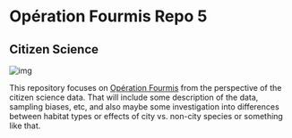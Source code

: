 # Opération Fourmis Repo 5
## Citizen Science

![img](https://wp.unil.ch/fourmisvaud/files/2019/03/Titre_OrangeViolet.png)

This repository focuses on [Opération Fourmis](https://wp.unil.ch/fourmisvaud/) from the perspective of the citizen science data. That will include some description of the data, sampling biases, etc, and also maybe some investigation into differences between habitat types or effects of city vs. non-city species or something like that. 
